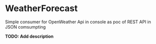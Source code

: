 # WeatherForecast

Simple consumer for OpenWeather Api in console as poc of REST API in JSON comsumpting

**TODO: Add description**

